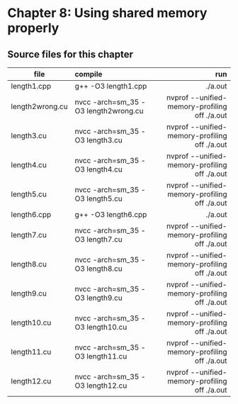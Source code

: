 # Chapter 8: Using shared memory properly

## Source files for this chapter

| file   |      compile      |  run |
|----------|:-------------|------:|
| length1.cpp |  g++ -O3 length1.cpp | ./a.out |
| length2wrong.cu |  nvcc -arch=sm_35 -O3 length2wrong.cu | nvprof --unified-memory-profiling off ./a.out |
| length3.cu |  nvcc -arch=sm_35 -O3 length3.cu | nvprof --unified-memory-profiling off ./a.out |
| length4.cu |  nvcc -arch=sm_35 -O3 length4.cu | nvprof --unified-memory-profiling off ./a.out |
| length5.cu |  nvcc -arch=sm_35 -O3 length5.cu | nvprof --unified-memory-profiling off ./a.out |
| length6.cpp |  g++ -O3 length6.cpp | ./a.out |
| length7.cu |  nvcc -arch=sm_35 -O3 length7.cu | nvprof --unified-memory-profiling off ./a.out |
| length8.cu |  nvcc -arch=sm_35 -O3 length8.cu | nvprof --unified-memory-profiling off ./a.out |
| length9.cu |  nvcc -arch=sm_35 -O3 length9.cu | nvprof --unified-memory-profiling off ./a.out |
| length10.cu |  nvcc -arch=sm_35 -O3 length10.cu | nvprof --unified-memory-profiling off ./a.out |
| length11.cu |  nvcc -arch=sm_35 -O3 length11.cu | nvprof --unified-memory-profiling off ./a.out |
| length12.cu |  nvcc -arch=sm_35 -O3 length12.cu | nvprof --unified-memory-profiling off ./a.out |


